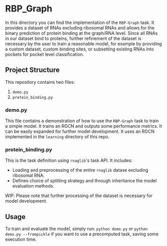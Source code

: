 # RBP_Graph

In this directory you can find the implementation of the `RBP-Graph` task.
It provides a dataset of RNAs excluding ribosomal RNAs and allows for the binary prediction of protein binding at
the graph/RNA level.
Since all RNAs in our dataset bind to proteins, further refinement of the dataset is necessary by the user to train
a reasonable model, for example by providing a custom dataset, custom binding sites, or subsetting existing RNAs
into pockets for pocket level classification.

## Project Structure

This repository contains two files:

1. `demo.py`
2. `protein_binding.py`

### demo.py

This file contains a demonstration of how to use the `RBP-Graph` task to train a simple model.
It trains an RGCN and outputs some performance metrics. It can be easily expanded for further model development.
It uses an RGCN implemented in the `learning` directory of this repo.

### protein_binding.py

This is the task definition using `rnaglib`'s task API. It includes:

- Loading and preprocessing of the entire `rnaglib` datase excluding ribosomal RNA.
- Defines choice of splitting strategy and through inheritance the model evaluation methods.

WIP: Please note that further processing of the dataset is necessary for model development.

## Usage

To train and evaluate the model, simply run: `python demo.py` or `python demo.py --frompickle` if you want to use a
precomputed task, saving some execution time.